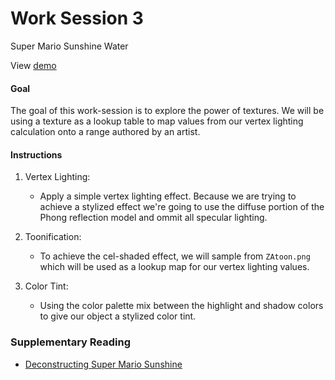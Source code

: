# Work Session 3
<p class="lead">Super Mario Sunshine Water</p>


View [demo](demo/worksession3.html)


#### Goal

The goal of this work-session is to explore the power of textures. We will be using a texture as a lookup table to map values from our vertex lighting calculation onto a range authored by an artist.


#### Instructions

1. Vertex Lighting:
    * Apply a simple vertex lighting effect. Because we are trying to achieve a stylized effect we're going to use the diffuse portion of the Phong reflection model and ommit all specular lighting.

2. Toonification:
    * To achieve the cel-shaded effect, we will sample from `ZAtoon.png` which will be used as a lookup map for our vertex lighting values.

3. Color Tint:
    * Using the color palette mix between the highlight and shadow colors to give our object a stylized color tint.


### Supplementary Reading

*   [Deconstructing Super Mario Sunshine][]


[Deconstructing Super Mario Sunshine]: https://blog.mecheye.net/2018/03/deconstructing-the-water-effect-in-super-mario-sunshine/
